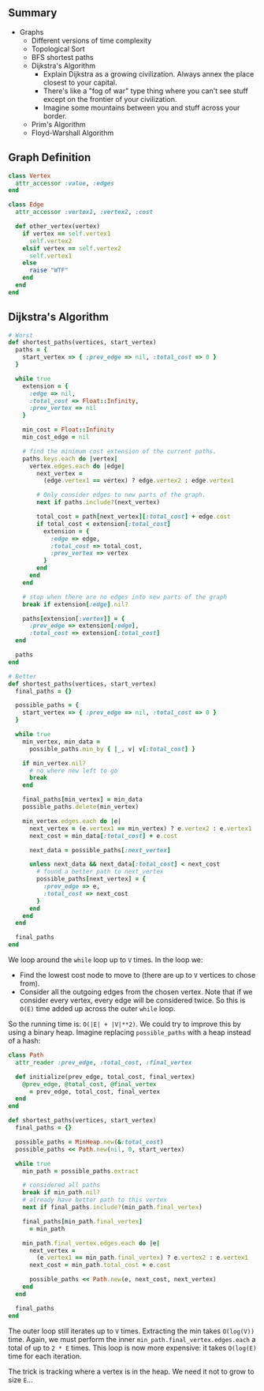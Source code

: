 ## Summary

* Graphs
    * Different versions of time complexity
    * Topological Sort
    * BFS shortest paths
    * Dijkstra's Algorithm
        * Explain Dijkstra as a growing civilization. Always annex the
          place closest to your capital.
        * There's like a "fog of war" type thing where you can't see
          stuff except on the frontier of your civilization.
        * Imagine some mountains between you and stuff across your
          border.
    * Prim's Algorithm
    * Floyd-Warshall Algorithm

## Graph Definition

```ruby
class Vertex
  attr_accessor :value, :edges
end

class Edge
  attr_accessor :vertex1, :vertex2, :cost

  def other_vertex(vertex)
    if vertex == self.vertex1
      self.vertex2
    elsif vertex == self.vertex2
      self.vertex1
    else
      raise "WTF"
    end
  end
end
```

## Dijkstra's Algorithm

```ruby
# Worst
def shortest_paths(vertices, start_vertex)
  paths = {
    start_vertex => { :prev_edge => nil, :total_cost => 0 }
  }

  while true
    extension = {
      :edge => nil,
      :total_cost => Float::Infinity,
      :prev_vertex => nil
    }

    min_cost = Float::Infinity
    min_cost_edge = nil

    # find the minimum cost extension of the current paths.
    paths.keys.each do |vertex|
      vertex.edges.each do |edge|
        next_vertex =
          (edge.vertex1 == vertex) ? edge.vertex2 : edge.vertex1

        # Only consider edges to new parts of the graph.
        next if paths.include?(next_vertex)

        total_cost = path[next_vertex][:total_cost] + edge.cost
        if total_cost < extension[:total_cost]
          extension = {
            :edge => edge,
            :total_cost => total_cost,
            :prev_vertex => vertex
          }
        end
      end
    end

    # stop when there are no edges into new parts of the graph
    break if extension[:edge].nil?

    paths[extension[:vertex]] = {
      :prev_edge => extension[:edge],
      :total_cost => extension[:total_cost]
  end

  paths
end
```

```ruby
# Better
def shortest_paths(vertices, start_vertex)
  final_paths = {}

  possible_paths = {
    start_vertex => { :prev_edge => nil, :total_cost => 0 }
  }

  while true
    min_vertex, min_data =
      possible_paths.min_by { |_, v| v[:total_cost] }

    if min_vertex.nil?
      # no where new left to go
      break
    end

    final_paths[min_vertex] = min_data
    possible_paths.delete(min_vertex)

    min_vertex.edges.each do |e|
      next_vertex = (e.vertex1 == min_vertex) ? e.vertex2 : e.vertex1
      next_cost = min_data[:total_cost] + e.cost

      next_data = possible_paths[:next_vertex]

      unless next_data && next_data[:total_cost] < next_cost
        # found a better path to next_vertex
        possible_paths[next_vertex] = {
          :prev_edge => e,
          :total_cost => next_cost
        }
      end
    end
  end

  final_paths
end
```

We loop around the `while` loop up to `V` times. In the loop we:

* Find the lowest cost node to move to (there are up to `V` vertices
  to chose from).
* Consider all the outgoing edges from the chosen vertex. Note that if
  we consider every vertex, every edge will be considered twice. So
  this is `O(E)` time added up across the outer `while` loop.

So the running time is: `O(|E| + |V|**2)`. We could try to improve
this by using a binary heap. Imagine replacing `possible_paths` with a
heap instead of a hash:

```ruby
class Path
  attr_reader :prev_edge, :total_cost, :final_vertex

  def initialize(prev_edge, total_cost, final_vertex)
    @prev_edge, @total_cost, @final_vertex
      = prev_edge, total_cost, final_vertex
  end
end

def shortest_paths(vertices, start_vertex)
  final_paths = {}

  possible_paths = MinHeap.new(&:total_cost)
  possible_paths << Path.new(nil, 0, start_vertex)

  while true
    min_path = possible_paths.extract

    # considered all paths
    break if min_path.nil?
    # already have better path to this vertex
    next if final_paths.include?(min_path.final_vertex)

    final_paths[min_path.final_vertex]
      = min_path

    min_path.final_vertex.edges.each do |e|
      next_vertex =
        (e.vertex1 == min_path.final_vertex) ? e.vertex2 : e.vertex1
      next_cost = min_path.total_cost + e.cost

      possible_paths << Path.new(e, next_cost, next_vertex)
    end
  end

  final_paths
end
```

The outer loop still iterates up to `V` times. Extracting the min
takes `O(log(V))` time. Again, we must perform the inner
`min_path.final_vertex.edges.each` a total of up to `2 * E`
times. This loop is now more expensive: it takes `O(log(E)` time for
each iteration.

The trick is tracking where a vertex is in the heap. We need it not to
grow to size `E`...
